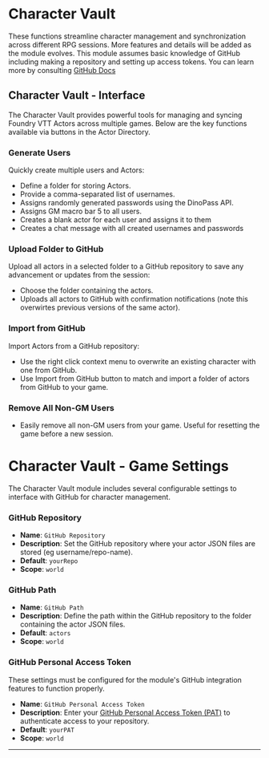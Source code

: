 # Character Vault

These functions streamline character management and synchronization across different RPG sessions. More features and details will be added as the module evolves. This module assumes basic knowledge of GitHub including making a repository and setting up access tokens. You can learn more by consulting [GitHub Docs](https://docs.github.com/en)

## Character Vault - Interface

The Character Vault provides powerful tools for managing and syncing Foundry VTT Actors across multiple games. Below are the key functions available via buttons in the Actor Directory.

### Generate Users

Quickly create multiple users and Actors:

- Define a folder for storing Actors.
- Provide a comma-separated list of usernames.
- Assigns randomly generated passwords using the DinoPass API.
- Assigns GM macro bar 5 to all users.
- Creates a blank actor for each user and assigns it to them
- Creates a chat message with all created usernames and passwords

### Upload Folder to GitHub

Upload all actors in a selected folder to a GitHub repository to save any advancement or updates from the session:

- Choose the folder containing the actors.
- Uploads all actors to GitHub with confirmation notifications (note this overwirtes previous versions of the same actor).

### Import from GitHub

Import Actors from a GitHub repository:

- Use the right click context menu to overwrite an existing character with one from GitHub.
- Use Import from GitHub button to match and import a folder of actors from GitHub to your game.

### Remove All Non-GM Users

- Easily remove all non-GM users from your game. Useful for resetting the game before a new session.

# Character Vault - Game Settings

The Character Vault module includes several configurable settings to interface with GitHub for character management.

### GitHub Repository

- **Name**: `GitHub Repository`
- **Description**: Set the GitHub repository where your actor JSON files are stored (eg username/repo-name).
- **Default**: `yourRepo`
- **Scope**: `world`

### **GitHub Path**

- **Name**: `GitHub Path`
- **Description**: Define the path within the GitHub repository to the folder containing the actor JSON files.
- **Default**: `actors`
- **Scope**: `world`

### **GitHub Personal Access Token**

These settings must be configured for the module's GitHub integration features to function properly.

- **Name**: `GitHub Personal Access Token`
- **Description**: Enter your [GitHub Personal Access Token (PAT)](https://docs.github.com/en/authentication/keeping-your-account-and-data-secure/managing-your-personal-access-tokens) to authenticate access to your repository.
- **Default**: `yourPAT`
- **Scope**: `world`

---
